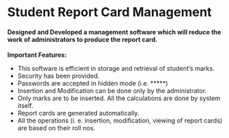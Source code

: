 # Student Report Card Management
#### Designed and Developed a management software which will reduce the work of administrators to produce the report card.

**Important Features:**
* This software is efficient in storage and retrieval of student’s marks.
* Security has been provided.
* Passwords are accepted in hidden mode (i.e. *****)
* Insertion and Modification can be done only by the administrator.
* Only marks are to be inserted. All the calculations are done by system itself.
* Report cards are generated automatically.
* All the operations (i. e. insertion, modification, viewing of report cards) are based on their roll nos. 
